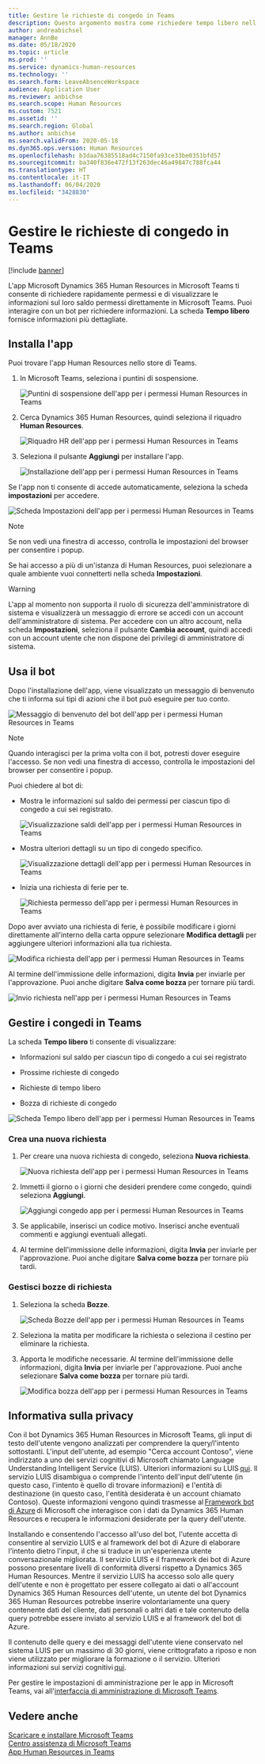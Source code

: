 ```yaml
---
title: Gestire le richieste di congedo in Teams
description: Questo argomento mostra come richiedere tempo libero nell'app Dynamics 365 Human Resources in Microsoft Teams.
author: andreabichsel
manager: AnnBe
ms.date: 05/18/2020
ms.topic: article
ms.prod: ''
ms.service: dynamics-human-resources
ms.technology: ''
ms.search.form: LeaveAbsenceWorkspace
audience: Application User
ms.reviewer: anbichse
ms.search.scope: Human Resources
ms.custom: 7521
ms.assetid: ''
ms.search.region: Global
ms.author: anbichse
ms.search.validFrom: 2020-05-18
ms.dyn365.ops.version: Human Resources
ms.openlocfilehash: b3daa76385518ad4c7150fa93ce33be0351bfd57
ms.sourcegitcommit: ba340f836e472f13f263dec46a49847c788fca44
ms.translationtype: HT
ms.contentlocale: it-IT
ms.lasthandoff: 06/04/2020
ms.locfileid: "3428830"
---
```

# <a name="manage-leave-requests-in-teams"></a>Gestire le richieste di congedo in Teams

[!include [banner](includes/preview-feature.md)]

L'app Microsoft Dynamics 365 Human Resources in Microsoft Teams ti consente di richiedere rapidamente permessi e di visualizzare le informazioni sul loro saldo permessi direttamente in Microsoft Teams. Puoi interagire con un bot per richiedere informazioni. La scheda **Tempo libero** fornisce informazioni più dettagliate.

## <a name="install-the-app"></a>Installa l'app

Puoi trovare l'app Human Resources nello store di Teams.

1. In Microsoft Teams, seleziona i puntini di sospensione.

   ![Puntini di sospensione dell'app per i permessi Human Resources in Teams](./media/hr-teams-leave-app-ellipses.png)
 
2. Cerca Dynamics 365 Human Resources, quindi seleziona il riquadro **Human Resources**.

   ![Riquadro HR dell'app per i permessi Human Resources in Teams](./media/hr-teams-leave-app-human-resources-tile.png)

3. Seleziona il pulsante **Aggiungi** per installare l'app.

   ![Installazione dell'app per i permessi Human Resources in Teams](./media/hr-teams-leave-app-in-store.png)

Se l'app non ti consente di accede automaticamente, seleziona la scheda **impostazioni** per accedere.

![Scheda Impostazioni dell'app per i permessi Human Resources in Teams](./media/hr-teams-leave-app-settings-tab.png)

> [!NOTE]
> Se non vedi una finestra di accesso, controlla le impostazioni del browser per consentire i popup. 

Se hai accesso a più di un'istanza di Human Resources, puoi selezionare a quale ambiente vuoi connetterti nella scheda **Impostazioni**.

> [!WARNING]
> L'app al momento non supporta il ruolo di sicurezza dell'amministratore di sistema e visualizzerà un messaggio di errore se accedi con un account dell'amministratore di sistema. Per accedere con un altro account, nella scheda **Impostazioni**, seleziona il pulsante **Cambia account**, quindi accedi con un account utente che non dispone dei privilegi di amministratore di sistema.
 
## <a name="use-the-bot"></a>Usa il bot

Dopo l'installazione dell'app, viene visualizzato un messaggio di benvenuto che ti informa sui tipi di azioni che il bot può eseguire per tuo conto.

![Messaggio di benvenuto del bot dell'app per i permessi Human Resources in Teams](./media/hr-teams-leave-app-bot.png)
 
> [!NOTE]
> Quando interagisci per la prima volta con il bot, potresti dover eseguire l'accesso. Se non vedi una finestra di accesso, controlla le impostazioni del browser per consentire i popup.

Puoi chiedere al bot di:

- Mostra le informazioni sul saldo dei permessi per ciascun tipo di congedo a cui sei registrato.

   ![Visualizzazione saldi dell'app per i permessi Human Resources in Teams](./media/hr-teams-leave-app-bot-balances.png)
 
- Mostra ulteriori dettagli su un tipo di congedo specifico.

   ![Visualizzazione dettagli dell'app per i permessi Human Resources in Teams](./media/hr-teams-leave-app-bot-details.png)

- Inizia una richiesta di ferie per te.

   ![Richiesta permesso dell'app per i permessi Human Resources in Teams](./media/hr-teams-leave-app-bot-request.png)
 
Dopo aver avviato una richiesta di ferie, è possibile modificare i giorni direttamente all'interno della carta oppure selezionare **Modifica dettagli** per aggiungere ulteriori informazioni alla tua richiesta.

![Modifica richiesta dell'app per i permessi Human Resources in Teams](./media/hr-teams-leave-app-bot-edit.png)
 
Al termine dell'immissione delle informazioni, digita **Invia** per inviarle per l'approvazione. Puoi anche digitare **Salva come bozza** per tornare più tardi.

![Invio richiesta nell'app per i permessi Human Resources in Teams](./media/hr-teams-leave-app-bot-submit.png)

## <a name="manage-your-leave-in-teams"></a>Gestire i congedi in Teams

La scheda **Tempo libero** ti consente di visualizzare:

- Informazioni sul saldo per ciascun tipo di congedo a cui sei registrato

- Prossime richieste di congedo

- Richieste di tempo libero

- Bozza di richieste di congedo

![Scheda Tempo libero dell'app per i permessi Human Resources in Teams](./media/hr-teams-leave-app-timeoff-tab.png)
 
### <a name="create-a-new-request"></a>Crea una nuova richiesta

1. Per creare una nuova richiesta di congedo, seleziona **Nuova richiesta**.

   ![Nuova richiesta dell'app per i permessi Human Resources in Teams](./media/hr-teams-leave-app-timeoff-tab-new.png)

2. Immetti il giorno o i giorni che desideri prendere come congedo, quindi seleziona **Aggiungi**.

   ![Aggiungi congedo app per i permessi Human Resources in Teams](./media/hr-teams-leave-app-timeoff-tab-add.png)

3. Se applicabile, inserisci un codice motivo. Inserisci anche eventuali commenti e aggiungi eventuali allegati.

4. Al termine dell'immissione delle informazioni, digita **Invia** per inviarle per l'approvazione. Puoi anche digitare **Salva come bozza** per tornare più tardi.

### <a name="manage-draft-requests"></a>Gestisci bozze di richiesta

1. Seleziona la scheda **Bozze**.

   ![Scheda Bozze dell'app per i permessi Human Resources in Teams](./media/hr-teams-leave-app-drafts-tab.png)

2. Seleziona la matita per modificare la richiesta o seleziona il cestino per eliminare la richiesta.

3. Apporta le modifiche necessarie. Al termine dell'immissione delle informazioni, digita **Invia** per inviarle per l'approvazione. Puoi anche selezionare **Salva come bozza** per tornare più tardi.

   ![Modifica bozza dell'app per i permessi Human Resources in Teams](./media/hr-teams-leave-app-drafts-edit.png)
   
## <a name="privacy-notice"></a>Informativa sulla privacy

Con il bot Dynamics 365 Human Resources in Microsoft Teams, gli input di testo dell'utente vengono analizzati per comprendere la query/l'intento sottostanti. L'input dell'utente, ad esempio "Cerca account Contoso", viene indirizzato a uno dei servizi cognitivi di Microsoft chiamato Language Understanding Intelligent Service (LUIS). Ulteriori informazioni su LUIS [qui](https://www.luis.ai/). Il servizio LUIS disambigua o comprende l'intento dell'input dell'utente (in questo caso, l'intento è quello di trovare informazioni) e l'entità di destinazione (in questo caso, l'entità desiderata è un account chiamato Contoso). Queste informazioni vengono quindi trasmesse al [Framework bot di Azure](https://azure.microsoft.com/services/bot-service/) di Microsoft che interagisce con i dati da Dynamics 365 Human Resources e recupera le informazioni desiderate per la query dell'utente. 

Installando e consentendo l'accesso all'uso del bot, l'utente accetta di consentire al servizio LUIS e al framework del bot di Azure di elaborare l'intento dietro l'input, il che si traduce in un'esperienza utente conversazionale migliorata. Il servizio LUIS e il framework dei bot di Azure possono presentare livelli di conformità diversi rispetto a Dynamics 365 Human Resources. Mentre il servizio LUIS ha accesso solo alle query dell'utente e non è progettato per essere collegato ai dati o all'account Dynamics 365 Human Resources dell'utente, un utente del bot Dynamics 365 Human Resources potrebbe inserire volontariamente una query contenente dati del cliente, dati personali o altri dati e tale contenuto della query potrebbe essere inviato al servizio LUIS e al framework del bot di Azure. 

Il contenuto delle query e dei messaggi dell'utente viene conservato nel sistema LUIS per un massimo di 30 giorni, viene crittografato a riposo e non viene utilizzato per migliorare la formazione o il servizio. Ulteriori informazioni sui servizi cognitivi [qui](https://azure.microsoft.com/services/cognitive-services/language-understanding-intelligent-service/). 

Per gestire le impostazioni di amministrazione per le app in Microsoft Teams, vai all'[interfaccia di amministrazione di Microsoft Teams](https://admin.teams.microsoft.com/). 

## <a name="see-also"></a>Vedere anche

[Scaricare e installare Microsoft Teams](https://support.office.com/article/download-and-install-microsoft-teams-422bf3aa-9ae8-46f1-83a2-e65720e1a34d)</br>
[Centro assistenza di Microsoft Teams](https://support.office.com/teams)</br>
[App Human Resources in Teams](hr-admin-teams-leave-app.md)
